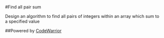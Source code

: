 #Find all pair sum

Design an algorithm to find all pairs of integers within an array which sum to a specified value

##Powered by [CodeWarrior](http://code-warrior.herokuapp.com)
